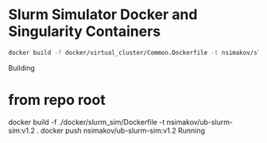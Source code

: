 # Slurm Simulator Docker and Singularity Containers

```bash
docker build -f docker/virtual_cluster/Common.Dockerfile -t nsimakov/slurm_common:1 .
```

Building
# from repo root
docker build -f ./docker/slurm_sim/Dockerfile -t nsimakov/ub-slurm-sim:v1.2 .
docker push nsimakov/ub-slurm-sim:v1.2
Running